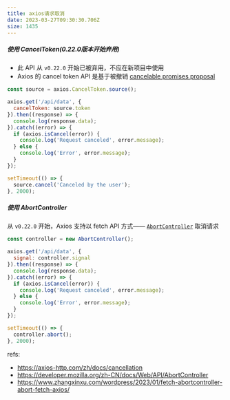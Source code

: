 ```yaml
---
title: axios请求取消
date: 2023-03-27T09:30:30.706Z
size: 1435
---
```

##### 使用 CancelToken(0.22.0版本开始弃用)
- 此 API 从 `v0.22.0` 开始已被弃用，不应在新项目中使用
- Axios 的 cancel token API 是基于被撤销 [cancelable promises proposal](https://github.com/tc39/proposal-cancelable-promises)
```js
const source = axios.CancelToken.source();

axios.get('/api/data', {
  cancelToken: source.token
}).then((response) => {
  console.log(response.data);
}).catch((error) => {
  if (axios.isCancel(error)) {
    console.log('Request canceled', error.message);
  } else {
    console.log('Error', error.message);
  }
});

setTimeout(() => {
  source.cancel('Canceled by the user');
}, 2000);
```
##### 使用 AbortController
从 `v0.22.0` 开始，Axios 支持以 fetch API 方式—— [`AbortController`](https://developer.mozilla.org/en-US/docs/Web/API/AbortController) 取消请求
```js
const controller = new AbortController();

axios.get('/api/data', {
  signal: controller.signal
}).then((response) => {
  console.log(response.data);
}).catch((error) => {
  if (axios.isCancel(error)) {
    console.log('Request canceled', error.message);
  } else {
    console.log('Error', error.message);
  }
});

setTimeout(() => {
  controller.abort();
}, 2000);
```

refs:
- https://axios-http.com/zh/docs/cancellation
- https://developer.mozilla.org/zh-CN/docs/Web/API/AbortController
- https://www.zhangxinxu.com/wordpress/2023/01/fetch-abortcontroller-abort-fetch-axios/
